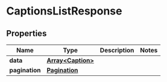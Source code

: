 
# CaptionsListResponse

## Properties

Name | Type | Description | Notes
------------ | ------------- | ------------- | -------------
**data** | [**Array&lt;Caption&gt;**](Caption.md) |  | 
**pagination** | [**Pagination**](Pagination.md) |  | 



